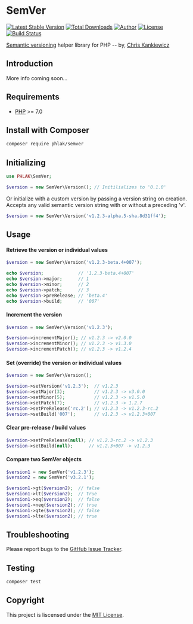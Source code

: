 SemVer
======

[![Latest Stable Version](https://img.shields.io/packagist/v/PHLAK/SemVer.svg)](https://packagist.org/packages/PHLAK/SemVer)
[![Total Downloads](https://img.shields.io/packagist/dt/PHLAK/SemVer.svg)](https://packagist.org/packages/PHLAK/SemVer)
[![Author](https://img.shields.io/badge/author-Chris%20Kankiewicz-blue.svg)](https://www.ChrisKankiewicz.com)
[![License](https://img.shields.io/packagist/l/PHLAK/SemVer.svg)](https://packagist.org/packages/PHLAK/SemVer)
[![Build Status](https://img.shields.io/travis/PHLAK/SemVer.svg)](https://travis-ci.org/PHLAK/SemVer)

[Semantic versioning](http://semver.org) helper library for PHP -- by, [Chris Kankiewicz](https://www.ChrisKankiewicz.com)

Introduction
------------

More info coming soon...

Requirements
------------

  - [PHP](https://php.net) >= 7.0


Install with Composer
---------------------

```bash
composer require phlak/semver
```

Initializing
------------

```php
use PHLAK\SemVer;

$version = new SemVer\Version(); // Initilializes to '0.1.0'
```

Or initialize with a custom version by passing a version string on creation.
Accepts any valid semantic version string with or without a preceding 'v'.

```php
$version = new SemVer\Version('v1.2.3-alpha.5-sha.8d31ff4');
```

Usage
-----

#### Retrieve the version or individual values

```php
$version = new SemVer\Version('v1.2.3-beta.4+007');

echo $version;             // '1.2.3-beta.4+007'
echo $version->major;      // 1
echo $version->minor;      // 2
echo $version->patch;      // 3
echo $version->preRelease; // 'beta.4'
echo $version->build;      // '007'
```

#### Increment the version

```php
$version = new SemVer\Version('v1.2.3');

$version->incrementMajor(); // v1.2.3 -> v2.0.0
$version->incrementMinor(); // v1.2.3 -> v1.3.0
$version->incrementPatch(); // v1.2.3 -> v1.2.4
```

#### Set (override) the version or individual values

```php
$version = new SemVer\Version();

$version->setVersion('v1.2.3');  // v1.2.3
$version->setMajor(3);           // v1.2.3 -> v3.0.0
$version->setMinor(5);           // v1.2.3 -> v1.5.0
$version->setPatch(7);           // v1.2.3 -> 1.2.7
$version->setPreRelease('rc.2'); // v1.2.3 -> v1.2.3-rc.2
$version->setBuild('007');       // v1.2.3 -> v1.2.3+007
```

#### Clear pre-release / build values

```php
$version->setPreRelease(null); // v1.2.3-rc.2 -> v1.2.3
$version->setBuild(null);      // v1.2.3+007 -> v1.2.3
```

#### Compare two SemVer objects

```php
$version1 = new SemVer('v1.2.3');
$version2 = new SemVer('v3.2.1');

$version1->gt($version2);  // false
$version1->lt($version2);  // true
$version1->eq($version2);  // false
$version1->neq($version2); // true
$version1->gte($version2); // false
$version1->lte($version2); // true
```

Troubleshooting
---------------

Please report bugs to the [GitHub Issue Tracker](https://github.com/PHLAK/SemVer/issues).

Testing
---------------
```bash
composer test
```

Copyright
---------

This project is liscensed under the [MIT License](https://github.com/PHLAK/SemVer/blob/master/LICENSE).
